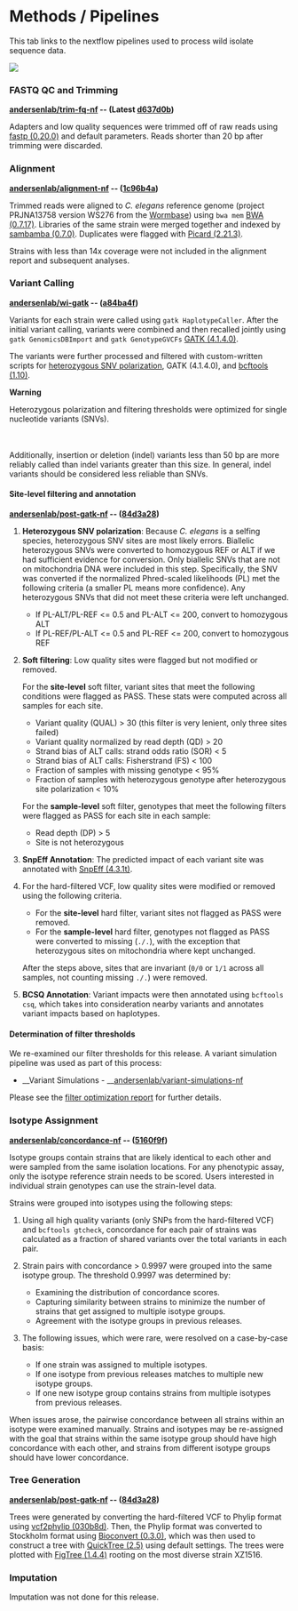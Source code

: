 # Methods / Pipelines

This tab links to the nextflow pipelines used to process wild isolate sequence data.

![](/static/img/overview.drawio.svg)

### FASTQ QC and Trimming
__[andersenlab/trim-fq-nf](https://github.com/andersenlab/trim-fq-nf) -- (<strong>Latest</strong> [d637d0b](https://github.com/AndersenLab/trim-fq-nf/tree/d637d0b))__

Adapters and low quality sequences were trimmed off of raw reads using [fastp (0.20.0)](https://github.com/OpenGene/fastp) and default parameters. Reads shorter than 20 bp after trimming were discarded. 

### __Alignment__

__[andersenlab/alignment-nf](https://github.com/andersenlab/alignment-nf) -- ([1c96b4a](https://github.com/AndersenLab/alignment-nf/tree/1c96b4a))__

Trimmed reads were aligned to _C. elegans_ reference genome (project PRJNA13758 version WS276 from the [Wormbase](https://wormbase.org/)) using `bwa mem` [BWA (0.7.17)](http://bio-bwa.sourceforge.net/). Libraries of the same strain were merged together and indexed by [sambamba (0.7.0)](https://lomereiter.github.io/sambamba/). Duplicates were flagged with [Picard (2.21.3)](https://broadinstitute.github.io/picard/).

Strains with less than 14x coverage were not included in the alignment report and subsequent analyses.

### __Variant Calling__

__[andersenlab/wi-gatk](https://github.com/andersenlab/wi-gatk) -- ([a84ba4f](https://github.com/AndersenLab/wi-gatk/tree/a84ba4f))__

Variants for each strain were called using `gatk HaplotypeCaller`. After the initial variant calling, variants were combined and then recalled jointly using `gatk GenomicsDBImport` and `gatk GenotypeGVCFs` [GATK (4.1.4.0)](https://gatk.broadinstitute.org/hc/en-us/sections/360007279452-4-1-4-0?page=6#articles).

The variants were further processed and filtered with custom-written scripts for [heterozygous SNV polarization](https://github.com/AndersenLab/wi-gatk/blob/master/env/het_polarization.nim), GATK (4.1.4.0), and [bcftools (1.10)](http://samtools.github.io/bcftools/bcftools.html).


<div class='alert alert-warning'>

<strong>Warning</strong><br />

Heterozygous polarization and filtering thresholds were optimized for single nucleotide variants (SNVs).

<br /><br />
Additionally, insertion or deletion (indel) variants less than 50 bp are more reliably called than indel variants greater than this size. In general, indel variants should be considered less reliable than SNVs.
</div>

#### Site-level filtering and annotation

__[andersenlab/post-gatk-nf](https://github.com/andersenlab/post-gatk-nf) -- ([84d3a28](https://github.com/AndersenLab/post-gatk-nf/tree/add_annotation/84d3a28))__

1. __Heterozygous SNV polarization__: Because _C. elegans_ is a selfing species, heterozygous SNV sites are most likely errors. Biallelic heterozygous SNVs were converted to homozygous REF or ALT if we had sufficient evidence for conversion. Only biallelic SNVs that are not on mitochondria DNA were included in this step. Specifically, the SNV was converted if the normalized Phred-scaled likelihoods (PL) met the following criteria (a smaller PL means more confidence). Any heterozygous SNVs that did not meet these criteria were left unchanged.
    * If PL-ALT/PL-REF <= 0.5 and PL-ALT <= 200, convert to homozygous ALT
    * If PL-REF/PL-ALT <= 0.5 and PL-REF <= 200, convert to homozygous REF

2. __Soft filtering__: Low quality sites were flagged but not modified or removed.

    For the __site-level__ soft filter, variant sites that meet the following conditions were flagged as PASS. These stats were computed across all samples for each site.

    * Variant quality (QUAL) > 30 (this filter is very lenient, only three sites failed)
    * Variant quality normalized by read depth (QD) > 20
    * Strand bias of ALT calls: strand odds ratio (SOR) < 5
    * Strand bias of ALT calls: Fisherstrand (FS) < 100
    * Fraction of samples with missing genotype < 95%
    * Fraction of samples with heterozygous genotype after heterozygous site polarization < 10%

    For the __sample-level__ soft filter, genotypes that meet the following filters were flagged as PASS for each site in each sample: 

    * Read depth (DP) > 5
    * Site is not heterozygous

3. __SnpEff Annotation__: The predicted impact of each variant site was annotated with [SnpEff (4.3.1t)](https://pcingola.github.io/SnpEff/SnpEff.html). 

4. For the hard-filtered VCF, low quality sites were modified or removed using the following criteria. 
	
    * For the __site-level__ hard filter, variant sites not flagged as PASS were removed.
	* For the __sample-level__ hard filter, genotypes not flagged as PASS were converted to missing (`./.`), with the exception that heterozygous sites on mitochondria where kept unchanged.

    After the steps above, sites that are invariant (`0/0` or `1/1` across all samples, not counting missing `./.`) were removed. 

5. __BCSQ Annotation__: Variant impacts were then annotated using `bcftools csq`, which takes into consideration nearby variants and annotates variant impacts based on haplotypes.

#### Determination of filter thresholds

We re-examined our filter thresholds for this release. A variant simulation pipeline was used as part of this process:

* __Variant Simulations - __[andersenlab/variant-simulations-nf](https://github.com/andersenlab/variant-simulations-nf)

Please see the [filter optimization report](/static/reports/filter_optimization/20200803_optimization_report.html) for further details.

### __Isotype Assignment__
__[andersenlab/concordance-nf](https://github.com/andersenlab/concordance-nf) -- ([5160f9f](https://github.com/andersenlab/concordance-nf/tree/5160f9f))__

<span class="tooltip-item" data-toggle="tooltip"  data-placement="bottom" title="Isotypes are groups of strains that carry distinct genome-wide haplotypes.">Isotype</span> groups contain strains that are likely identical to each other and were sampled from the same isolation locations. For any phenotypic assay, only the isotype reference strain needs to be scored. Users interested in individual strain genotypes can use the strain-level data.

Strains were grouped into isotypes using the following steps:

1. Using all high quality variants (only SNPs from the hard-filtered VCF) and `bcftools gtcheck`, concordance for each pair of strains was calculated as a fraction of shared variants over the total variants in each pair.
	
2. Strain pairs with concordance > 0.9997 were grouped into the same isotype group. The threshold 0.9997 was determined by:
		
    * Examining the distribution of concordance scores.
    * Capturing similarity between strains to minimize the number of strains that get  assigned to multiple isotype groups.
    * Agreement with the isotype groups in previous releases.

3. The following issues, which were rare, were resolved on a case-by-case basis:

    * If one strain was assigned to multiple isotypes. 
    * If one isotype from previous releases matches to multiple new isotype groups.
    * If one new isotype group contains strains from multiple isotypes from previous releases.
	
When issues arose, the pairwise concordance between all strains within an isotype were examined manually. Strains and isotypes may be re-assigned with the goal that strains within the same isotype group should have high concordance with each other, and strains from different isotype groups should have lower concordance. 

### __Tree Generation__

__[andersenlab/post-gatk-nf](https://github.com/andersenlab/post-gatk-nf) -- ([84d3a28](https://github.com/AndersenLab/post-gatk-nf/tree/add_annotation/84d3a28))__

Trees were generated by converting the hard-filtered VCF to Phylip format using [vcf2phylip (030b8d)](https://github.com/edgardomortiz/vcf2phylip/tree/030b8d). Then, the Phylip format was converted to Stockholm format using [Bioconvert (0.3.0)](https://bioconvert.readthedocs.io/en/master/index.html), which was then used to construct a tree with [QuickTree (2.5)](https://github.com/tseemann/quicktree) using default settings. The trees were plotted with [FigTree (1.4.4)](http://tree.bio.ed.ac.uk/software/figtree/) rooting on the most diverse strain XZ1516.

### __Imputation__

Imputation was not done for this release.
